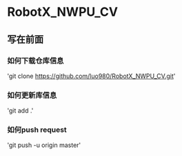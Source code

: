 # RobotX_NWPU_CV

## 写在前面

### 如何下载仓库信息
'git clone https://github.com/luo980/RobotX_NWPU_CV.git'

### 如何更新库信息
'git add .'

### 如何push request
'git push -u origin master'


